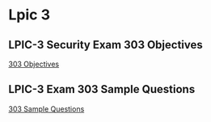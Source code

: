 # Lpic 3

## LPIC-3 Security Exam 303 Objectives

[303 Objectives](https://github.com/SamanKhalife/linux-Tutorial/blob/main/Lpic%203/LPIC-3%20Security%20Exam%20303%20Objectives.md)


## LPIC-3 Exam 303 Sample Questions 


[303 Sample Questions](https://github.com/SamanKhalife/linux-Tutorial/blob/main/Lpic%203/LPIC-3%20Security%20Exam%20303%20(303-450)%20Exam%20.md)
